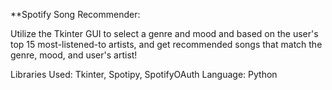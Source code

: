 **Spotify Song Recommender:

Utilize the Tkinter GUI to select a genre and mood and based on the user's top 15 most-listened-to artists, and get recommended songs that match the genre, mood, and user's artist!

Libraries Used: Tkinter, Spotipy, SpotifyOAuth
Language: Python
